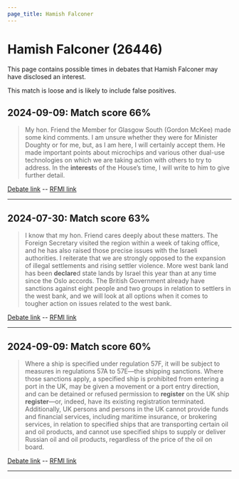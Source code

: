 ```yaml
---
page_title: Hamish Falconer
---
```


# Hamish Falconer  (26446)

This page contains possible times in debates that Hamish Falconer may have disclosed an interest.

This match is loose and is likely to include false positives. 



## 2024-09-09: Match score 66%

>My hon. Friend the Member for Glasgow South (Gordon McKee) made some kind comments. I am unsure whether they were for Minister Doughty or for me, but, as I am here, I will certainly accept them. He made important points about microchips and various other dual-use technologies on which we are taking action with others to try to address. In the **interest**s of the House’s time, I will write to him to give further detail.

[Debate link](https://www.theyworkforyou.com/debates/?id=2024-09-09b.622.2)  --  [RFMI link](https://www.theyworkforyou.com/mp/26446/register)


---



## 2024-07-30: Match score 63%

>I know that my hon. Friend cares deeply about these matters. The Foreign Secretary visited the region within a week of taking office, and he has also raised those precise issues with the Israeli authorities. I reiterate that we are strongly opposed to the expansion of illegal settlements and rising settler violence. More west bank land has been **declare**d state lands by Israel this year than at any time since the Oslo accords. The British Government already have sanctions against eight people and two groups in relation to settlers in the west bank, and we will look at all options when it comes to tougher action on issues related to the west bank.

[Debate link](https://www.theyworkforyou.com/debates/?id=2024-07-30c.1162.0)  --  [RFMI link](https://www.theyworkforyou.com/mp/26446/register)


---



## 2024-09-09: Match score 60%

>Where a ship is specified under regulation 57F, it will be subject to measures in regulations 57A to 57E—the shipping sanctions. Where those sanctions apply, a specified ship is prohibited from entering a port in the UK, may be given a movement or a port entry direction, and can be detained or refused permission to **register** on the UK ship **register**—or, indeed, have its existing registration terminated. Additionally, UK persons and persons in the UK cannot provide funds and financial services, including maritime insurance, or brokering services, in relation to specified ships that are transporting certain oil and oil products, and cannot use specified ships to supply or deliver Russian oil and oil products, regardless of the price of the oil on board.

[Debate link](https://www.theyworkforyou.com/debates/?id=2024-09-09b.608.3)  --  [RFMI link](https://www.theyworkforyou.com/mp/26446/register)


---


